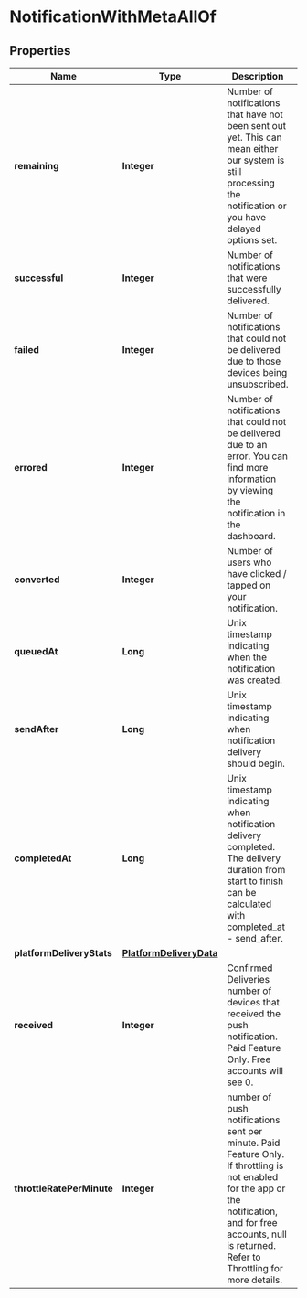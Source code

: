 

# NotificationWithMetaAllOf


## Properties

| Name | Type | Description | Notes |
|------------ | ------------- | ------------- | -------------|
|**remaining** | **Integer** | Number of notifications that have not been sent out yet. This can mean either our system is still processing the notification or you have delayed options set. |  [optional] |
|**successful** | **Integer** | Number of notifications that were successfully delivered. |  [optional] |
|**failed** | **Integer** | Number of notifications that could not be delivered due to those devices being unsubscribed. |  [optional] |
|**errored** | **Integer** | Number of notifications that could not be delivered due to an error. You can find more information by viewing the notification in the dashboard. |  [optional] |
|**converted** | **Integer** | Number of users who have clicked / tapped on your notification. |  [optional] |
|**queuedAt** | **Long** | Unix timestamp indicating when the notification was created. |  [optional] |
|**sendAfter** | **Long** | Unix timestamp indicating when notification delivery should begin. |  [optional] |
|**completedAt** | **Long** | Unix timestamp indicating when notification delivery completed. The delivery duration from start to finish can be calculated with completed_at - send_after. |  [optional] |
|**platformDeliveryStats** | [**PlatformDeliveryData**](PlatformDeliveryData.md) |  |  [optional] |
|**received** | **Integer** | Confirmed Deliveries number of devices that received the push notification. Paid Feature Only. Free accounts will see 0. |  [optional] |
|**throttleRatePerMinute** | **Integer** | number of push notifications sent per minute. Paid Feature Only. If throttling is not enabled for the app or the notification, and for free accounts, null is returned. Refer to Throttling for more details. |  [optional] |



